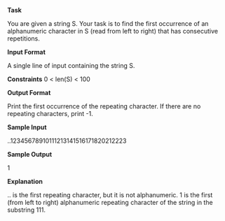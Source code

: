**Task**

You are given a string S.
Your task is to find the first occurrence of an alphanumeric character in S (read from left to right) that has consecutive repetitions.

**Input Format**

A single line of input containing the string S.

**Constraints**
0 < len(S) < 100

**Output Format**

Print the first occurrence of the repeating character. If there are no repeating characters, print -1.

**Sample Input**

..12345678910111213141516171820212223

**Sample Output**

1

**Explanation**

.. is the first repeating character, but it is not alphanumeric.
1 is the first (from left to right) alphanumeric repeating character of the string in the substring 111.